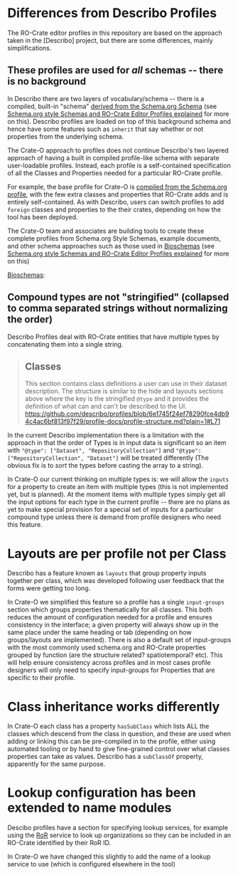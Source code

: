 # Differences from Describo Profiles

The RO-Crate editor profiles in this repository are based on the approach taken
in the [Describo] project, but there are some differences, mainly
simplifications.


## These profiles are used for *all* schemas -- there is no background 

In Describo there are two layers of vocabulary/schema -- there is a compiled,
built-in "schema"
[derived from the Schema.org Schema](https://github.com/describo/type-definitions)
(see
[Schema.org style Schemas and RO-Crate Editor Profiles explained](./soss-pofiles.md)
for more on this). Describo profiles are loaded on top of this background schema
and hence have some features such as `inherit` that say whether or not
properties from the underlying schema.


The Crate-O approach to profiles does not continue Describo's two layered
approach of having a built in compiled profile-like schema with separate user-loadable profiles. Instead, each profile is a self-contained specification of all the Classes and Properties needed for a particular RO-Crate profile.

For example, the base profile for Crate-O
is [compiled from the Schema.org profile](./docs/soss-pofiles.md), with the few extra classes and
properties that RO-Crate adds and is entirely self-contained. As with Describo,
users can switch profiles to add `foreign` classes and properties to the their
crates, depending on how the tool has been deployed.

The Crate-O team and associates are building tools to create these complete
profiles from Schema.org Style Schemas, example documents, and other schema
approaches such as those used in [Bioschemas] (see
[Schema.org style Schemas and RO-Crate Editor Profiles explained](./soss-pofiles.md)
for more on this)


[Bioschemas]: 

## Compound types are not "stringified" (collapsed to comma separated strings without normalizing the order)

Describo Profiles deal with RO-Crate entities that have multiple types by
concatenating them into a single string.

> ## Classes
> This section contains class definitions a user can use in their dataset description. The structure
> is similar to the hide and layouts sections above where the key is the stringified `@type` and it
provides the definition of what can and can't be described to the UI.
> <https://github.com/describo/profiles/blob/6e1745f24ef78290fce4db94c4ac6bf813f97f29/profile-docs/profile-structure.md?plain=1#L71>

In the current Describo implementation there is a limitation with the approach
in that the order of Types is in input data is significant so an item with
`"@type": ["Dataset", "RepositoryCollection"]` and
`"@type": ["RepositoryCollection", "Dataset"]` will be treated differently (The
obvious fix is to *sort* the types before casting the
array to a string).

In Crate-O our current thinking on multiple types is: we will allow the `inputs`
for a property to create an item with multiple types (this is not implemented
yet, but is planned). At the moment items with multiple types simply get all the
input options for each type in the current profile -- there are no plans as yet
to make special provision for a special set of inputs for a particular compound
type unless there is demand from profile designers who need this feature.

# Layouts are per profile not per Class

Describo has a feature known as `layouts` that group property inputs together
per class, which was developed following user feedback that the forms were
getting too long.

In Crate-O we simplified this feature so a profile has a single `input-groups`
section which groups properties thematically for all classes. This both reduces
the amount of configuration needed for a profile and ensures consistency in the
interface; a given property will always show up in the same place under the same
heading or tab (depending on how groups/layouts are implemented). There is also
a default set of input-groups with the most commonly used schema.org and RO-Crate properties
grouped by function (are the structure related? spatiotemporal? etc). This will
help ensure consistency across profiles and in most cases profile designers
will only need to specify input-groups for Properties that are specific to their
profile.

# Class inheritance works differently

In Crate-O each class has a property `hasSubClass` which lists ALL the
classes which descend from the class in question, and these are used when adding
or linking this can be pre-compiled in to the profile, either using automated
tooling or by hand to give fine-grained control over what classes properties can
take as values. Describo has a `subClassOf` property, apparently for the same purpose.

# Lookup configuration has been extended to name modules

Descibo profiles have a section for specifying lookup services, for example
using the [RoR] service to look up organizations so they can be included in an
RO-Crate identified by their RoR ID.

In Crate-O we have changed this slightly to add the name of a lookup service to
use (which is configured elsewhere in the tool)


[Bioschemas]: https://bioschemas.org/ 

[RoR]:https://ror.org/